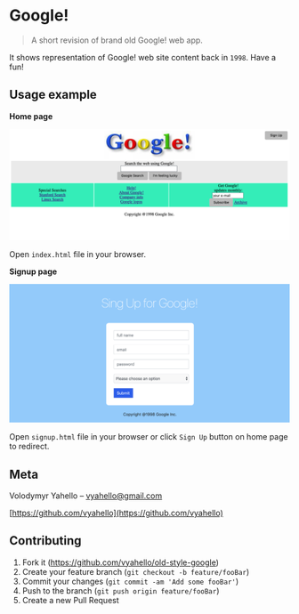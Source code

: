 # Google!
> A short revision of brand old Google! web app.

It shows representation of Google! web site content back in `1998`. Have a fun!

## Usage example
**Home page**

![Screenshot](img/index.png)

Open `index.html` file in your browser.

**Signup page**

![Screenshot](img/signup.png)

Open `signup.html` file in your browser or click `Sign Up` button on home page to redirect.

## Meta

Volodymyr Yahello – vyahello@gmail.com

[https://github.com/vyahello](https://github.com/vyahello)

## Contributing

1. Fork it (https://github.com/vyahello/old-style-google)
2. Create your feature branch (`git checkout -b feature/fooBar`)
3. Commit your changes (`git commit -am 'Add some fooBar'`)
4. Push to the branch (`git push origin feature/fooBar`)
5. Create a new Pull Request
